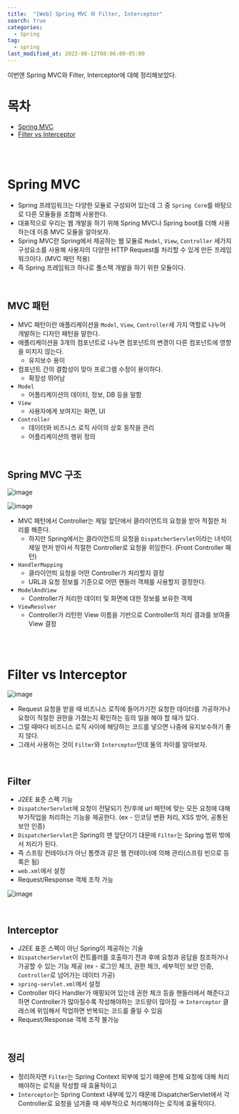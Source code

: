 ```yaml
---
title:  "[Web] Spring MVC 와 Filter, Interceptor"
search: true
categories: 
  - Spring
tag:
  - spring
last_modified_at: 2022-08-12T08:06:00-05:00
---
```


이번엔 Spring MVC와 Filter, Interceptor에 대해 정리해보았다.

# 목차
- [Spring MVC](#spring-mvc)
- [Filter vs Interceptor](#filter-vs-interceptor)


<br>
<br>

# Spring MVC
- Spring 프레임워크는 다양한 모듈로 구성되어 있는데 그 중 `Spring Core`를 바탕으로 다른 모듈들을 조합해 사용한다.
- 대표적으로 우리는 웹 개발을 하기 위해 Spring MVC나 Spring boot를 더해 사용하는데 이중 MVC 모듈을 알아보자. 
- Spring MVC란 Spring에서 제공하는 웹 모듈로 `Model`, `View`, `Controller` 세가지 구성요소를 사용해 사용자의 다양한 HTTP Request를 처리할 수 있게 만든 프레임워크이다. (MVC 패턴 적용)
- 즉 Spring 프레임워크 하나로 풀스택 개발을 하기 위한 모듈이다.

<br>

## MVC 패턴

- MVC 패턴이란 애플리케이션을 `Model`, `View`, `Controller`세 가지 역할로 나누어 개발하는 디자인 패턴을 말한다.
- 애플리케이션을 3개의 컴포넌트로 나누면 컴포넌트의 변경이 다른 컴포넌트에 영향을 미치지 않는다.
    - 유지보수 용이
- 컴포넌트 간의 결합성이 맞아 프로그램 수정이 용이하다.
    - 확장성 뛰어남
- `Model`
    - 어플리케이션의 데이터, 정보, DB 등을 말함
- `View`
    - 사용자에게 보여지는 화면, UI
- `Controller`
    - 데이터와 비즈니스 로직 사이의 상호 동작을 관리
    - 어플리케이션의 행위 정의
    
<br>

## Spring MVC 구조

![image](https://user-images.githubusercontent.com/47655983/183898143-61d40d36-646d-4c8b-b825-208fea3dc8f2.png)

![image](https://user-images.githubusercontent.com/47655983/183898215-79efc6c5-24f3-46b2-803f-efd63892dfde.png)

- MVC 패턴에서 Controller는 제일 앞단에서 클라이언트의 요청을 받아 적절한 처리를 해준다.
    - 하지만 Spring에서는 클라이언트의 요청을 `DispatcherServlet`이라는 녀석이 제일 먼저 받아서 적절한 Controller로 요청을 위임한다. (Front Controller 패턴)
- `HandlerMapping`
    - 클라이언틔 요청을 어떤 Controller가 처리할지 결정
    - URL과 요청 정보를 기준으로 어떤 핸들러 객체를 사용할지 결정한다.
- `ModelAndView`
    - Controller가 처리한 데이터 및 화면에 대한 정보를 보유한 객체
- `ViewResolver`
    - Controller가 리턴한 View 이름을 기반으로 Controller의 처리 결과를 보여줄 View 결정

<br>
<br>

# Filter vs Interceptor
![image](https://user-images.githubusercontent.com/47655983/183898401-7b54cb7c-3bfa-41e2-b2bb-3f8f05d30694.png)

- Request 요청을 받을 때 비즈니스 로직에 들어가기전 요청한 데이터를 가공하거나 요청이 적절한 권한을 가졌는지 확인하는 등의 일을 해야 할 때가 있다.
- 그럴 때마다 비즈니스 로직 사이에 해당하는 코드를 넣으면 나중에 유지보수하기 좋지 않다.
- 그래서 사용하는 것이 `Filter`와 `Interceptor`인데 둘의 차이를 알아보자.

<br>

## Filter
- J2EE 표준 스펙 기능
- `DispatcherServlet`에 요청이 전달되기 전/후에 url 패턴에 맞는 모든 요청에 대해 부가작업을 처리하는 기능을 제공한다. (ex - 인코딩 변환 처리, XSS 방어, 공통된 보안 인증)
- `DispatcherServlet`은 Spring의 맨 앞단이기 대문에 `Filter`는 Spring 범위 밖에서 처리가 된다.
- 즉 스프링 컨테이너가 아닌 톰캣과 같은 웹 컨테이너에 의해 관리(스프링 빈으로 등록은 됨)
- `web.xml`에서 설정
- Request/Response 객체 조작 가능

![image](https://user-images.githubusercontent.com/47655983/183898421-6f5dd987-6fc0-48a8-a841-e7c8ff17fb41.png)

<br>

## Interceptor
- J2EE 표준 스펙이 아닌 Spring이 제공하는 기술
- `DispatcherServlet`이 컨트롤러를 호출하기 전과 후에 요청과 응답을 참조하거나 가공할 수 있는 기능 제공 (ex - 로그인 체크, 권한 체크, 세부적인 보안 인증, `Controller`로 넘어가는 데이터 가공)
- `spring-servlet.xml`에서 설정
- Controller 마다 Handler가 매핑되어 있는데 권한 체크 등을 핸들러에서 해준다고 하면 Controller가 많아질수록 작성해야하는 코드량이 많아짐 → `Interceptor` 클래스에 위임해서 작업하면 반복되는 코드를 줄일 수 있음
- Request/Response 객체 조작 불가능

<br>

## 정리
- 정리하자면 `Filter`는 Spring Context 외부에 있기 때문에 전체 요청에 대해 처리해야하는 로직을 작성할 때 효율적이고
- `Interceptor`는 Spring Context 내부에 있기 때문에 DispatcherServlet에서 각 Controller로 요청을 넘겨줄 때 세부적으로 처리해야하는 로직에 효율적이다.